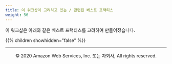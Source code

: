```yaml
---
title: 이 워크샵이 고려하고 있는 / 관련된 베스트 프랙티스
weight: 56
---
```


이 워크샵은 아래와 같은 베스트 프랙티스를 고려하여 만들어졌습니다.

{{% children showhidden="false" %}}


---
<p align="center">
© 2020 Amazon Web Services, Inc. 또는 자회사, All rights reserved.
</p>
